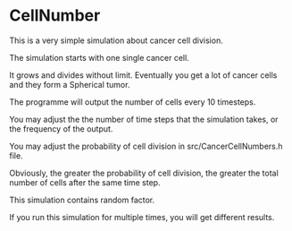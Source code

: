# CellNumber
This is a very simple simulation about cancer cell division.

The simulation starts with one single cancer cell. 

It grows and divides without limit. Eventually you get a lot of cancer cells and they form a Spherical tumor.

The programme will output the number of cells every 10 timesteps. 

You may adjust the the number of time steps that the simulation takes, or the frequency of the output.

You may adjust the probability of cell division in src/CancerCellNumbers.h file. 

Obviously, the greater the probability of cell division, the greater the total number of cells after the same time step.

This simulation contains random factor.

If you run this simulation for multiple times, you will get different results.
